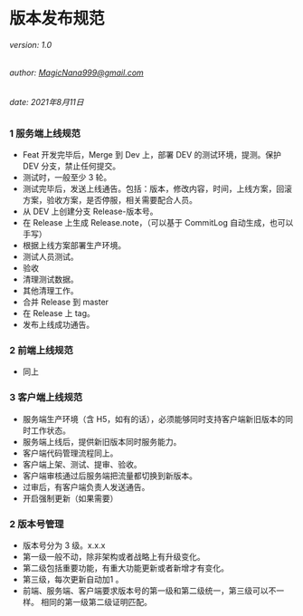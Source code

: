 # 版本发布规范
###### version: 1.0
###### author:  MagicNana999@gmail.com
###### date: 2021年8月11日


### 1 服务端上线规范
* Feat 开发完毕后，Merge 到 Dev 上，部署 DEV 的测试环境，提测。保护 DEV 分支，禁止任何提交。
* 测试时，一般至少 3 轮。 
* 测试完毕后，发送上线通告。包括：版本，修改内容，时间，上线方案，回滚方案，验收方案，是否停服，相关需要配合人员。
* 从 DEV 上创建分支 Release-版本号。
* 在 Release 上生成 Release.note，（可以基于 CommitLog 自动生成，也可以手写）
* 根据上线方案部署生产环境。
* 测试人员测试。
* 验收
* 清理测试数据。
* 其他清理工作。
* 合并 Release 到 master
* 在 Release 上 tag。
* 发布上线成功通告。

### 2 前端上线规范
* 同上

### 3 客户端上线规范
* 服务端生产环境（含 H5，如有的话），必须能够同时支持客户端新旧版本的同时工作状态。
* 服务端上线后，提供新旧版本同时服务能力。
* 客户端代码管理流程同上。
* 客户端上架、测试、提审、验收。
* 客户端审核通过后服务端把流量都切换到新版本。
* 过审后，有客户端负责人发送通告。
* 开启强制更新（如果需要）


### 2 版本号管理
* 版本号分为 3 级。x.x.x
* 第一级一般不动，除非架构或者战略上有升级变化。
* 第二级包括重要功能，有重大功能更新或者新增才有变化。
* 第三级，每次更新自动加1 。
* 前端、服务端、客户端要求版本号的第一级和第二级统一，第三级可以不一样。 相同的第一级第二级证明匹配。
